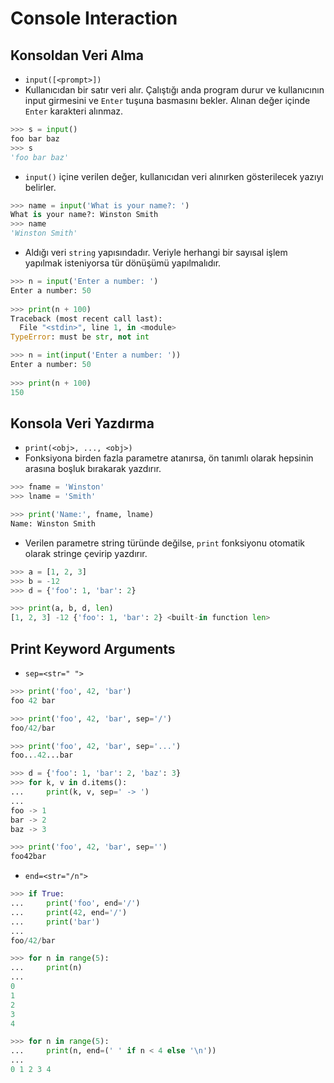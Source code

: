 # Console Interaction

## Konsoldan Veri Alma

- `input([<prompt>])` 
- Kullanıcıdan bir satır veri alır. Çalıştığı anda program durur ve kullanıcının input girmesini ve `Enter` tuşuna basmasını bekler. Alınan değer içinde `Enter` karakteri alınmaz.

```python
>>> s = input()
foo bar baz
>>> s
'foo bar baz'
```

- `input()` içine verilen değer, kullanıcıdan veri alınırken gösterilecek yazıyı belirler.

```python
>>> name = input('What is your name?: ')
What is your name?: Winston Smith
>>> name
'Winston Smith'
```

- Aldığı veri `string` yapısındadır. Veriyle herhangi bir sayısal işlem yapılmak isteniyorsa tür dönüşümü yapılmalıdır.

```python
>>> n = input('Enter a number: ')
Enter a number: 50
    
>>> print(n + 100)
Traceback (most recent call last):
  File "<stdin>", line 1, in <module>
TypeError: must be str, not int

>>> n = int(input('Enter a number: '))
Enter a number: 50
    
>>> print(n + 100)
150
```

## Konsola Veri Yazdırma

- `print(<obj>, ..., <obj>)`
- Fonksiyona birden fazla parametre atanırsa, ön tanımlı olarak hepsinin arasına boşluk bırakarak yazdırır.

```python
>>> fname = 'Winston'
>>> lname = 'Smith'

>>> print('Name:', fname, lname)
Name: Winston Smith
```

- Verilen parametre string türünde değilse, `print` fonksiyonu otomatik olarak stringe çevirip yazdırır.

```python
>>> a = [1, 2, 3]
>>> b = -12
>>> d = {'foo': 1, 'bar': 2}

>>> print(a, b, d, len)
[1, 2, 3] -12 {'foo': 1, 'bar': 2} <built-in function len>
```

## Print Keyword Arguments

- `sep=<str=" ">`

```python
>>> print('foo', 42, 'bar')
foo 42 bar

>>> print('foo', 42, 'bar', sep='/')
foo/42/bar

>>> print('foo', 42, 'bar', sep='...')
foo...42...bar

>>> d = {'foo': 1, 'bar': 2, 'baz': 3}
>>> for k, v in d.items():
...     print(k, v, sep=' -> ')
...
foo -> 1
bar -> 2
baz -> 3

>>> print('foo', 42, 'bar', sep='')
foo42bar
```

- `end=<str="/n">`

```python
>>> if True:
...     print('foo', end='/')
...     print(42, end='/')
...     print('bar')
...
foo/42/bar

>>> for n in range(5):
...     print(n)
...
0
1
2
3
4

>>> for n in range(5):
...     print(n, end=(' ' if n < 4 else '\n'))
...
0 1 2 3 4
```